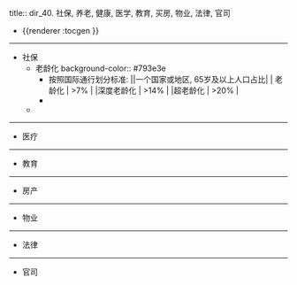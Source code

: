 title:: dir_40. 社保, 养老, 健康, 医学, 教育, 买房, 物业, 法律, 官司

- {{renderer :tocgen }}
- ---
- 社保
	- 老龄化
	  background-color:: #793e3e
		- 按照国际通行划分标准:
		  ||一个国家或地区, 65岁及以上人口占比|
		  | 老龄化 | >7% |
		  |深度老龄化 | >14% |
		  |超老龄化 | >20% |
		-
	-
- ---
- 医疗
- ---
- 教育
- ---
- 房产
- ---
- 物业
- ---
- 法律
- ---
- 官司